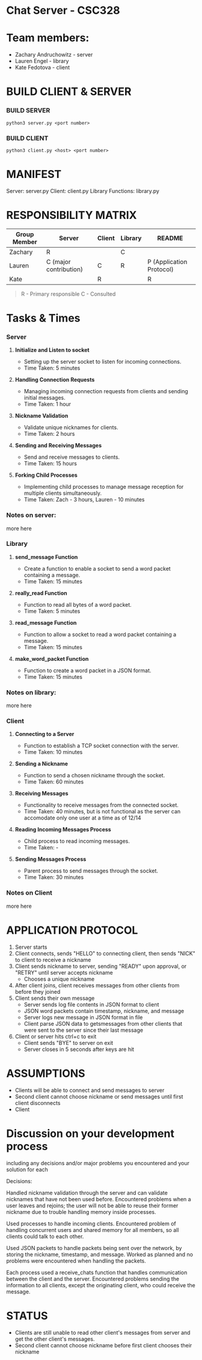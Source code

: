 # Chat Server - CSC328
# Team members:

 - Zachary Andruchowitz - server 
 - Lauren Engel - library 
 - Kate Fedotova -  client

# BUILD CLIENT & SERVER

### BUILD SERVER

    python3 server.py <port number>
    
### BUILD CLIENT

    python3 client.py <host> <port number>

# MANIFEST
Server: server.py 
Client: client.py
Library Functions: library.py


# RESPONSIBILITY MATRIX 
| **Group Member** | Server | Client | Library | README |
|------------------|--------|--------|---------|--------|
| Zachary          | R       |        |   C       |       |
| Lauren           |     C (major contribution)    |     C    |     R    |   P (Application Protocol)     |
| Kate             |        |    R    |         |    R    |

> R - Primary responsible
> C - Consulted

# Tasks & Times
### Server
1.  **Initialize and Listen to socket**
    
    -   Setting up the server socket to listen for incoming connections.
    -   Time Taken: 5 minutes
2.  **Handling Connection Requests**
    
    -   Managing incoming connection requests from clients and sending initial messages.
    -   Time Taken: 1 hour
3.  **Nickname Validation**
    
    -   Validate unique nicknames for clients.
    -   Time Taken: 2 hours
4.  **Sending and Receiving Messages**
    
    -   Send and receive messages to clients.
    -   Time Taken: 15 hours
5.  **Forking Child Processes**
    
    -   Implementing child processes to manage message reception for multiple clients simultaneously.
    -   Time Taken: Zach - 3 hours, Lauren - 10 minutes
### Notes on server:
more here

### Library
1.  **send_message Function**
    
    -   Create a function to enable a socket to send a word packet containing a message.
    -   Time Taken: 15 minutes
2.  **really_read Function**
    
    -   Function to read all bytes of a word packet.
    -   Time Taken: 5 minutes
3.  **read_message Function**

    -   Function to allow a socket to read a word packet containing a message.
    -   Time Taken: 15 minutes
5.  **make_word_packet Function**
    
    -   Function to create a word packet in a JSON format.
    -   Time Taken: 15 minutes

### Notes on library:
more here

### Client
1.  **Connecting to a Server**
    
    -   Function to establish a TCP socket connection with the server.
    -   Time Taken: 10 minutes
2.  **Sending a Nickname**
    
    -   Function to send a chosen nickname through the socket.
    -   Time Taken: 60 minutes
3.  **Receiving Messages**
    
    -   Functionality to receive messages from the connected socket.
    -   Time Taken: 40 minutes, but is not functional as the server  can accomodate only one user at a time as of 12/14
4.  **Reading Incoming Messages Process**
    
    -   Child process to read incoming messages.
    -   Time Taken:  -
5.  **Sending Messages Process**
    
    -   Parent process to send messages through the socket.
    -   Time Taken: 30 minutes

### Notes on Client
  more here

# APPLICATION PROTOCOL 
1. Server starts
2. Client connects, sends "HELLO" to connecting client, then sends "NICK" to client to receive a nickname
3. Client sends nickname to server, sending "READY" upon approval, or "RETRY" until server accepts nickname
   * Chooses a unique nickname
4. After client joins, client receives messages from other clients from before they joined
5. Client sends their own message
   * Server sends log file contents in JSON format to client
   * JSON word packets contain timestamp, nickname, and message
   * Server logs new message in JSON format in file
   * Client parse JSON data to getsmessages from other clients that were sent to the server since their last message  
6. Client or server hits ctrl+c to exit
   * Client sends "BYE" to server on exit
   * Server closes in 5 seconds after keys are hit

# ASSUMPTIONS 
* Clients will be able to connect and send messages to server
* Second client cannot choose nickname or send messages until first client disconnects
* Client 

# Discussion on your development process
 including any decisions and/or major problems you encountered and your solution for each

Decisions:

Handled nickname validation through the server and can validate nicknames that have not been used before. Encountered problems when a user leaves and rejoins; the user will not be able to reuse their former nickname due to trouble handling memory inside processes. 

Used processes to handle incoming clients. Encountered problem of handling concurrent users and shared memory for all members, so all clients could talk to each other. 

Used JSON packets to handle packets being sent over the network, by storing the nickname, timestamp, and message. Worked as planned and no problems were encountered when handling the packets.

Each process used a receive_chats function that handles communication between the client and the server. Encountered problems sending the information to all clients, except the originating client, who could receive the message.

# STATUS 
* Clients are still unable to read other client's messages from server and get the other client's messages.
* Second client cannot choose nickname before first client chooses their nickname
